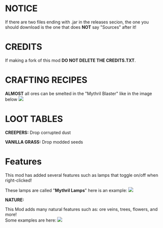 # NOTICE

If there are two files ending with .jar in the releases secion, the one you should download is the one that does **NOT** say "Sources" after it!


# CREDITS

If making a fork of this mod **DO NOT DELETE THE CREDITS.TXT**.

# CRAFTING RECIPES

**ALMOST** all ores can be smelted in the "Mythril Blaster" like in the image below ![](run/screenshots/2022-04-07_19.58.31.png)
# LOOT TABLES

**CREEPERS:**
Drop corrupted dust

**VANILLA GRASS:**
Drop modded seeds

# Features

This mod has added several features such as lamps that toggle on/off when right-clicked!

These lamps are called "**Mythril Lamps**" here is an example: ![](run/screenshots/2022-04-07_20.04.13.png)

**NATURE:**

This Mod adds many natural features such as: ore veins, trees, flowers, and more!\
Some examples are here:
![](run/screenshots/2022-04-07_20.23.06.png)
